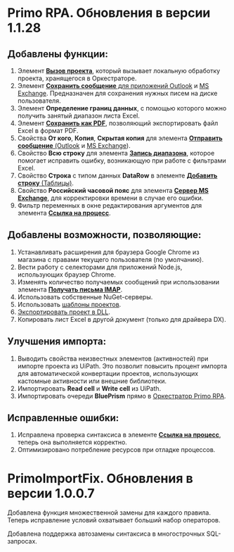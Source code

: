 # Primo RPA. Обновления в версии 1.1.28

## Добавлены функции:

1. Элемент [**Вызов проекта**](https://docs.primo-rpa.ru/primo-rpa/g_elements/el_basic/els_orch/els_process/el_invokeproject), который вызывает локальную обработку проекта, хранящегося в Оркестраторе.
2. Элемент [**Сохранить сообщение** для приложений Outlook](https://docs.primo-rpa.ru/primo-rpa/g_elements/el_basic/els_outlook/el_outlook_savemail) и [MS Exchange](https://docs.primo-rpa.ru/primo-rpa/g_elements/el_basic/els_mail/els_exchange/el_savemail). Предназначен для сохранения нужных писем на диске пользователя.
3. Элемент **Определение границ данных**, с помощью которого можно получить занятый диапазон листа Excel.
4. Элемент [**Сохранить как PDF**](https://docs.primo-rpa.ru/primo-rpa/g_elements/el_basic/prilozhenie-excel/el_excel_saveaspdf), позволяющий экспортировать файл Excel в формат PDF.
5. Свойства **От кого**, **Копия**, **Скрытая копия** для элемента [**Отправить сообщение** (Outlook](https://docs.primo-rpa.ru/primo-rpa/g_elements/el_basic/els_outlook/el_outlook_sendmail) и [MS Exchange](https://docs.primo-rpa.ru/primo-rpa/g_elements/el_basic/els_mail/els_exchange/el_send)).
6. Свойство **Всю строку** для элемента [**Запись диапазона**](https://docs.primo-rpa.ru/primo-rpa/g_elements/el_basic/els_excel/el_excel_writerange), которое помогает исправить ошибку, возникающую при работе с фильтрами Excel.
7. Свойство  **Строка** с типом данных **DataRow** в элементе [**Добавить строку** (Таблицы)](https://docs.primo-rpa.ru/primo-rpa/g_elements/el_basic/els_data/els_data_tables/addrow).
8. Свойство **Российский часовой пояс** для элемента [**Сервер MS Exchange**](https://docs.primo-rpa.ru/primo-rpa/g_elements/el_basic/els_mail/els_exchange/el_connect), для корректировки времени в случае его ошибки. 
9. Фильтр переменных в окне редактирования аргументов для элемента [**Ссылка на процесс**](https://docs.primo-rpa.ru/primo-rpa/g_elements/el_basic/els_logic/el_logic_link).

## Добавлены возможности, позволяющие:

1. Устанавливать расширения для браузера Google Chrome из магазина с правами текущего пользователя (по умолчанию).
2. Вести работу с селекторами для приложений Node.js, использующих браузер Chrome.
3. Изменять количество получаемых сообщений при использовании элемента [**Получать письма IMAP**](https://docs.primo-rpa.ru/primo-rpa/g_elements/el_basic/els_mail/imap_getmail).
4. Использовать собственные NuGet-серверы.
5. Использовать [шаблоны проектов](https://docs.primo-rpa.ru/primo-rpa/primo-studio/projects/project_template).
6. [Экспортировать проект в DLL](https://docs.primo-rpa.ru/primo-rpa/primo-studio/projects/create_library).
7. Копировать лист Excel в другой документ (только для драйвера DX).

## Улучшения импорта:
1. Выводить свойства неизвестных элементов (активностей) при импорте проекта из UiPath. Это позволит повысить процент импорта для автоматической конвертации проектов, использующих кастомные активности или внешние библиотеки. 
2. Импортировать **Read cell** и **Write cell** из UiPath.
3. Импортировать очереди **BluePrism** прямо в [Оркестратор Primo RPA](https://docs.primo-rpa.ru/primo-rpa/orchestrator/intro).

## Исправленные ошибки:

1. Исправлена проверка синтаксиса в элементе [**Ссылка на процесс**](https://docs.primo-rpa.ru/primo-rpa/g_elements/el_basic/els_logic/el_logic_link), теперь она выполняется корректно.
2. Оптимизировано потребление ресурсов при отладке процессов.

# PrimoImportFix. Обновления в версии 1.0.0.7
Добавлена функция множественной замены для каждого правила. Теперь исправление условий охватывает больший набор операторов.

Добавлена поддержка автозамены синтаксиса в многострочных SQL-запросах.

